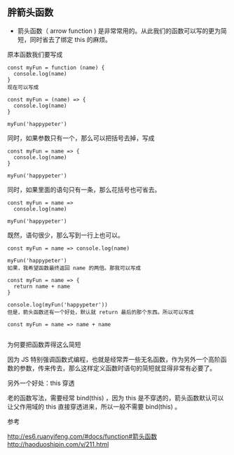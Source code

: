 ## 胖箭头函数

* 箭头函数（ arrow function ) 是非常常用的。从此我们的函数可以写的更为简短，同时省去了绑定 this 的麻烦。

原本函数我们要写成

```
const myFun = function (name) {
  console.log(name)
}
现在可以写成

const myFun = (name) => {
  console.log(name)
}

myFun('happypeter')
```

同时，如果参数只有一个，那么可以把括号去掉，写成

```
const myFun = name => {
  console.log(name)
}

myFun('happypeter')

```
同时，如果里面的语句只有一条，那么花括号也可省去。

```
const myFun = name =>
  console.log(name)

myFun('happypeter')

```
既然，语句很少，那么写到一行上也可以。

```
const myFun = name => console.log(name)

myFun('happypeter')
如果，我希望函数最终返回 name 的两倍。那我可以写成

const myFun = name => {
  return name + name
}

console.log(myFun('happypeter'))
但是，箭头函数还有一个好处，默认就 return 最后的那个东西。所以可以写成

const myFun = name => name + name


```
为何要把函数弄得这么简短

因为 JS 特别强调函数式编程，也就是经常弄一些无名函数，作为另外一个高阶函数的参数，传来传去，那么这样定义函数时语句的简短就显得非常有必要了。

另外一个好处：this 穿透

老的函数写法，需要经常 bind(this) ，因为 this 是不穿透的，箭头函数默认可以让父作用域的 this 直接穿透进来，所以一般不需要 bind(this) 。

参考

http://es6.ruanyifeng.com/#docs/function#箭头函数
http://haoduoshipin.com/v/211.html
